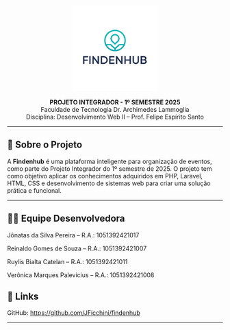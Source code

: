 <!-- Logo do Projeto -->
<p align="center">
  <img src="public/images/LOGO TRANSPARENTE.png" alt="Logo" width="200">
</p>


<p align="center"><strong>PROJETO INTEGRADOR - 1º SEMESTRE 2025</strong><br>
Faculdade de Tecnologia Dr. Archimedes Lammoglia<br>
Disciplina: Desenvolvimento Web II – Prof. Felipe Espírito Santo</p>

---

## 📌 Sobre o Projeto

A **Findenhub** é uma plataforma inteligente para organização de eventos, como parte do Projeto Integrador do 1º semestre de 2025.
O projeto tem como objetivo aplicar os conhecimentos adquiridos em PHP, Laravel, HTML, CSS e desenvolvimento de sistemas web para criar uma solução prática e funcional.

---

## 👨‍💻 Equipe Desenvolvedora

 Jônatas da Silva Pereira – R.A.: 1051392421017

Reinaldo Gomes de Souza – R.A.: 1051392421007

Ruylis Bialta Catelan – R.A.: 1051392421011

Verônica Marques Palevicius – R.A.: 1051392421008


## 🔗 Links
GitHub: https://github.com/JFicchini/findenhub<br>

---
